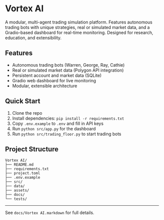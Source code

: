 # Vortex AI

A modular, multi-agent trading simulation platform. Features autonomous trading bots with unique strategies, real or simulated market data, and a Gradio-based dashboard for real-time monitoring. Designed for research, education, and extensibility.

## Features
- Autonomous trading bots (Warren, George, Ray, Cathie)
- Real or simulated market data (Polygon API integration)
- Persistent account and market data (SQLite)
- Gradio web dashboard for live monitoring
- Modular, extensible architecture

## Quick Start
1. Clone the repo
2. Install dependencies: `pip install -r requirements.txt`
3. Copy `.env.example` to `.env` and fill in API keys
4. Run `python src/app.py` for the dashboard
5. Run `python src/trading_floor.py` to start trading bots

## Project Structure
```
Vortex AI/
├── README.md
├── requirements.txt
├── project.toml
├── .env.example
├── src/
├── data/
├── assets/
├── docs/
└── tests/
```

---
See `docs/Vortex AI.markdown` for full details. 